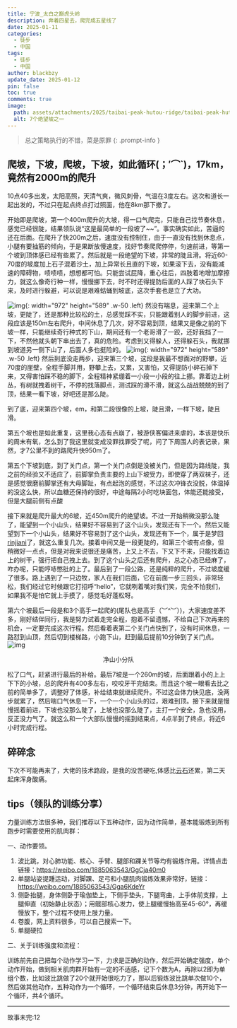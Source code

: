 ```yaml
---
title: 宁波_太白之巅虎头岭
description: 奔着四星去，爬完成五星线了
date: 2025-01-11
categories:
  - 徒步
  - 中国
tags:
  - 徒步
  - 中国
auther: blackbzy
update_date: 2025-01-12
pin: false
toc: true
comments: true
image:
  path: assets/attachments/2025/taibai-peak-hutou-ridge/taibai-peak-hutou-ridge03.jpg
  alt: 7个绝望坡之一
---
```



> 总之策略执行的不错，菜是原罪
{: .prompt-info }

## 爬坡，下坡，爬坡，下坡，如此循环(；′⌒`)，17km，竟然有2000m的爬升
10点40多出发，太阳高照，天清气爽，微风刺骨，气温在3度左右。这次和道长一起出发的，不过只在起点终点打过照面，他在8km那下撤了。

开始即是爬坡，第一个400m爬升的大坡，得一口气爬完，只能自己找节奏休息，感觉已经很陡，结果领队说“这是最简单的一段坡了~~”。事实确实如此，苦逼的还在后面。在爬升了快200m之后，速度没有控制住，由于一直没有找到休息点，小腿有要抽筋的倾向，于是果断放慢速度，找好节奏爬爬停停，匀速前进，等第一个坡到顶体感已经有些累了。然后就是一段绝望的下坡，非常的陡且滑。将近60-70度的坡度加上石子混着沙土，加上异常长且直的下坡，如果滚下去，没有能减速的障碍物，啧啧啧，想想都可怕。只能尝试屁降，重心往后，四肢着地增加摩擦力，就这么像奇行种一样，慢慢挪下去，时不时还得提防后面的人踩了块石头下来，及时进行躲避，可以说是艰难蛄蛹到坡底，这次手套也是立了大功。

![img](assets/attachments/2025/taibai-peak-hutou-ridge/taibai-peak-hutou-ridge01.jpg){: width="972" height="589" .w-50 .left}
然没有喘息，迎来第二个上坡，更陡了，还是那种比较松的土，总感觉踩不实，只能跟着别人的脚步前进，这段应该是150m左右爬升，中间休息了几次，好不容易到顶，结果又是像之前的下坡一样，只能继续奇行种式的下山，期间还有一个老哥滑了一跤，还好我挡了一下，不然他就头朝下串出去了，真的危险。考虑到又得躲人，还得躲石头，我就挪到坡道另一侧下山了，后面人多也挺险的。
![img](assets/attachments/2025/taibai-peak-hutou-ridge/taibai-peak-hutou-ridge02.jpg){: width="972" height="589" .w-50 .left}
然后到底没走两步，迎来第三个坡，这段是我最不想面对的野攀，近70度的崖壁，全程手脚并用，野攀上去，又累，又害怕，又得提防小碎石掉下来，又得害怕踩不稳的脚下，全程精神紧绷着一小段一小段的往上挪。靠着边上树丛，有树就拽着树干，不停的找落脚点，测试踩的滑不滑，就这么战战兢兢的到了顶，结果一看下坡，好吧还是那么陡。

到了底，迎来第四个坡，em，和第二段很像的上坡，陡且滑，一样下坡，陡且滑。

第五个坡也是如此重复，这里我心态有点崩了，被游侠客偏进来虐的，本该是快乐的周末有氧，怎么到了我这里就变成没罪找罪受了呢，问了下周围人的表记录，果然，才7公里不到的路爬升快950m了。

第五个下坡到底，到了关门点，第一个关门点倒是没被关门，但是因为路线陡，我之前的经验又不适应了，前脚掌负责主要的上山下坡受力，即使穿了两双袜子，还是感觉很磨前脚掌还有大母脚趾，有点起泡的感觉，不过这次冲锋衣没脱，体温掉的没这么快，所以血糖还保持的很好，中途每隔2小时吃块面包，体能还能接受，但是大腿前侧有点酸

接下来就是爬升最大的6坡，近450m爬升的绝望坡。不过一开始稍微没那么陡了，能望到一个小山头，结果好不容易到了这个山头，发现还有下一个。然后又能望到下一个小山头，结果好不容易到了这个山头，发现还有下一个，属于是梦回[rinjiani](/posts/indonesia-volcano)了，就这么重复几次。接着中间又是一段更陡的，和第三个坡有点像，但稍微好一点点，但是对我来说很还是痛苦，上又上不去，下又下不来，只能找着边上的树干，强行把自己拽上去。到了这个山头之后还有爬升，总之心态已经麻了，咋办呢，只能哼哧憋肚的上了。最后到了一段公路，还是纯粹的爬升，不过坡度缓了很多。路上遇到了一只边牧，家人在我们后面，它在前面一步三回头，非常轻松，我们经过它时候跟它打招呼“hello”，它就咧着嘴对我们笑，完全不怕我们，如果我不是怕它就上手摸了，感觉毛好蓬松呀。

第六个坡最后一段是和3个高手一起爬的(尾队也是高手（︶^︶）)，大家速度差不多，刚好结伴同行，我是努力试着走完全程，抱着不留遗憾，不给自己下次再来的机会，一定要完成这次行程。然后看着表第二个关门点快到了，没有时间休息，一路怼到山顶，然后切到楼梯路，小跑下山，赶到最后提前10分钟到了关门点。
![img](assets/attachments/2025/taibai-peak-hutou-ridge/taibai-peak-hutou-ridge04.jpg)
<p align="center">净山小分队</p>

松了口气，赶紧进行最后的补给。最后7坡是一个260m的坡，后面跟着小的上上下下的小坡，总的爬升有400多左右，咬咬牙干完结束。而且这个坡一眼看去比之前的简单多了，调整好了体感，补给结束就继续爬升。不过这会体力快见底，没两步就累了，然后喘口气休息一下，一个一个小山头的过，艰难到顶。接下来就是慢慢摇着前进，下坡也没那么陡了，上坡也没那么陡了，主打一个安全，急也没用，反正没力气了。就这么和一个大部队慢慢的摇到结束点，4点半到了终点，将近6小时完成行程。

## 碎碎念
下次不可能再来了，大佬的技术路段，是我的没苦硬吃,体感比[云石](/posts/cloud_stone_marcocyclic)还累，第二天起床浑身酸痛。

## tips（领队的训练分享）
力量训练方法很多种，我们推荐以下五种动作，因为动作简单，基本能锻炼到所有跑步时需要使用的肌肉群：

一、动作要领。

1. 波比跳，对心肺功能、核心、手臂、腿部和踝关节等均有锻炼作用。详情点击链接：https://weibo.com/1885063543/GgCja40m0
2. 单腿站姿提踵运动，对脚踝、足弓和小腿肌肉锻炼效果非常好，链接：https://weibo.com/1885063543/Gga6KdeYr
3. 侧卧抬腿，身体侧卧于瑜伽垫上，下侧手垫头，下腿弯曲，上手体前支撑，上腿伸直（初始静止状态）；用髋部核心发力，使上腿缓慢抬高至45-60°，再缓慢放下，整个过程不使用上肢力量。
4. 卷腹，网上资料很多，可以自己搜索一下。
5. 单腿硬拉

二、关于训练强度和流程：

训练前先自己把每个动作学习一下，力求是正确的动作，然后开始确定强度，单个动作开始，做到相关肌肉群开始有一定的不适感，记下个数为A，再除以2即为单组个数，比如波比跳做了20个就开始很吃力了，那以后锻炼波比跳单次做10个，然后做其他动作，五种动作为一个循环，一个循环结束后休息3分钟，再开始下一个循环，共4个循环。

---
故事未完:12
